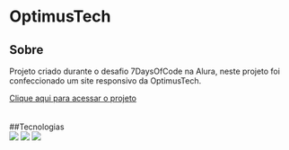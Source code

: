 <h1>OptimusTech</h1>

<h2>Sobre</h2>
<p>Projeto criado durante o desafio 7DaysOfCode na Alura, neste projeto foi confeccionado um site responsivo da OptimusTech.</p>
<a href = "https://optimus-tech-self.vercel.app/" class = "link">Clique aqui para acessar o projeto</a>
</br> </br> </br>
##Tecnologias
<div>
  <img src="https://img.shields.io/badge/HTML-239120?style=for-the-badge&logo=html5&logoColor=white">
  <img src="https://img.shields.io/badge/CSS-239120?&style=for-the-badge&logo=css3&logoColor=white">
  <img src="https://img.shields.io/badge/JavaScript-F7DF1E?style=for-the-badge&logo=javascript&logoColor=black">
</div>

